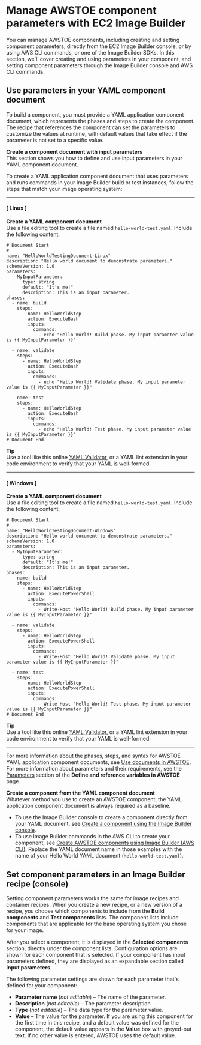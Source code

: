 # Manage AWSTOE component parameters with EC2 Image Builder<a name="manage-component-parameters"></a>

You can manage AWSTOE components, including creating and setting component parameters, directly from the EC2 Image Builder console, or by using AWS CLI commands, or one of the Image Builder SDKs\. In this section, we'll cover creating and using parameters in your component, and setting component parameters through the Image Builder console and AWS CLI commands\.

## Use parameters in your YAML component document<a name="component-params-yaml"></a>

To build a component, you must provide a YAML application component document, which represents the phases and steps to create the component\. The recipe that references the component can set the parameters to customize the values at runtime, with default values that take effect if the parameter is not set to a specific value\.

**Create a component document with input parameters**  
This section shows you how to define and use input parameters in your YAML component document\.

To create a YAML application component document that uses parameters and runs commands in your Image Builder build or test instances, follow the steps that match your image operating system:

------
#### [ Linux ]

**Create a YAML component document**  
Use a file editing tool to create a file named `hello-world-test.yaml`\. Include the following content:

```
# Document Start
# 
name: "HelloWorldTestingDocument-Linux"
description: "Hello world document to demonstrate parameters."
schemaVersion: 1.0
parameters:
  - MyInputParameter:
      type: string
      default: "It's me!"
      description: This is an input parameter.
phases:
  - name: build
    steps:
      - name: HelloWorldStep
        action: ExecuteBash
        inputs:
          commands:
            - echo "Hello World! Build phase. My input parameter value is {{ MyInputParameter }}"

  - name: validate
    steps:
      - name: HelloWorldStep
        action: ExecuteBash
        inputs:
          commands:
            - echo "Hello World! Validate phase. My input parameter value is {{ MyInputParameter }}"

  - name: test
    steps:
      - name: HelloWorldStep
        action: ExecuteBash
        inputs:
          commands:
            - echo "Hello World! Test phase. My input parameter value is {{ MyInputParameter }}"
# Document End
```

**Tip**  
Use a tool like this online [YAML Validator](https://jsonformatter.org/yaml-validator), or a YAML lint extension in your code environment to verify that your YAML is well\-formed\.

------
#### [ Windows ]

**Create a YAML component document**  
Use a file editing tool to create a file named `hello-world-test.yaml`\. Include the following content:

```
# Document Start
# 
name: "HelloWorldTestingDocument-Windows"
description: "Hello world document to demonstrate parameters."
schemaVersion: 1.0
parameters:
  - MyInputParameter:
      type: string
      default: "It's me!"
      description: This is an input parameter.
phases:
  - name: build
    steps:
      - name: HelloWorldStep
        action: ExecutePowerShell
        inputs:
          commands:
            - Write-Host "Hello World! Build phase. My input parameter value is {{ MyInputParameter }}"

  - name: validate
    steps:
      - name: HelloWorldStep
        action: ExecutePowerShell
        inputs:
          commands:
            - Write-Host "Hello World! Validate phase. My input parameter value is {{ MyInputParameter }}"

  - name: test
    steps:
      - name: HelloWorldStep
        action: ExecutePowerShell
        inputs:
          commands:
            - Write-Host "Hello World! Test phase. My input parameter value is {{ MyInputParameter }}"
# Document End
```

**Tip**  
Use a tool like this online [YAML Validator](https://jsonformatter.org/yaml-validator), or a YAML lint extension in your code environment to verify that your YAML is well\-formed\.

------

For more information about the phases, steps, and syntax for AWSTOE YAML application component documents, see [Use documents in AWSTOE](https://docs.aws.amazon.com/imagebuilder/latest/userguide/toe-use-documents.html)\. For more information about parameters and their requirements, see the [Parameters](toe-user-defined-variables.md#user-defined-vars-parameters) section of the **Define and reference variables in AWSTOE** page\.

**Create a component from the YAML component document**  
Whatever method you use to create an AWSTOE component, the YAML application component document is always required as a baseline\.
+ To use the Image Builder console to create a component directly from your YAML document, see [Create a component using the Image Builder console](create-component-console.md)\.
+ To use Image Builder commands in the AWS CLI to create your component, see [Create AWSTOE components using Image Builder \(AWS CLI\)](create-components-cli.md#create-component-cli)\. Replace the YAML document name in those examples with the name of your Hello World YAML document \(`hello-world-test.yaml`\)\.

## Set component parameters in an Image Builder recipe \(console\)<a name="recipe-set-component-params"></a>

Setting component parameters works the same for image recipes and container recipes\. When you create a new recipe, or a new version of a recipe, you choose which components to include from the **Build components** and **Test components** lists\. The component lists include components that are applicable for the base operating system you chose for your image\.

After you select a component, it is displayed in the **Selected components** section, directly under the component lists\. Configuration options are shown for each component that is selected\. If your component has input parameters defined, they are displayed as an expandable section called **Input parameters**\.

The following parameter settings are shown for each parameter that's defined for your component:
+ **Parameter name** \(*not editable*\) – The name of the parameter\.
+ **Description** \(*not editable*\) – The parameter description
+ **Type** \(*not editable*\) – The data type for the parameter value\.
+ **Value** – The value for the parameter\. If you are using this component for the first time in this recipe, and a default value was defined for the component, the default value appears in the **Value** box with greyed\-out text\. If no other value is entered, AWSTOE uses the default value\.